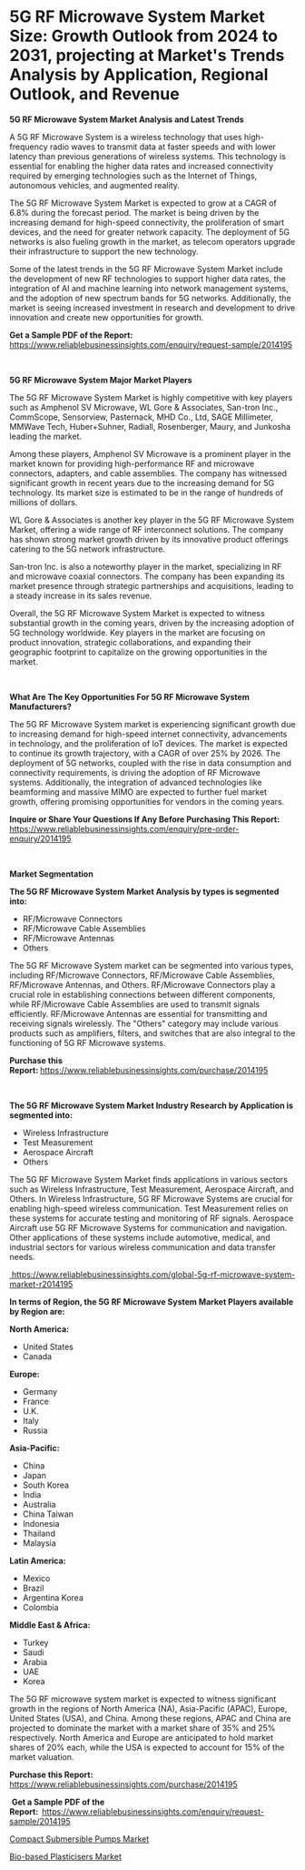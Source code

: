 <p><h1>5G RF Microwave System Market Size: Growth Outlook from 2024 to 2031, projecting at Market's Trends Analysis by Application, Regional Outlook, and Revenue</h1></p><p><strong>5G RF Microwave System Market Analysis and Latest Trends</strong></p>
<p><p>A 5G RF Microwave System is a wireless technology that uses high-frequency radio waves to transmit data at faster speeds and with lower latency than previous generations of wireless systems. This technology is essential for enabling the higher data rates and increased connectivity required by emerging technologies such as the Internet of Things, autonomous vehicles, and augmented reality.</p><p>The 5G RF Microwave System Market is expected to grow at a CAGR of 6.8% during the forecast period. The market is being driven by the increasing demand for high-speed connectivity, the proliferation of smart devices, and the need for greater network capacity. The deployment of 5G networks is also fueling growth in the market, as telecom operators upgrade their infrastructure to support the new technology.</p><p>Some of the latest trends in the 5G RF Microwave System Market include the development of new RF technologies to support higher data rates, the integration of AI and machine learning into network management systems, and the adoption of new spectrum bands for 5G networks. Additionally, the market is seeing increased investment in research and development to drive innovation and create new opportunities for growth.</p></p>
<p><strong>Get a Sample PDF of the Report:&nbsp;</strong> <a href="https://www.reliablebusinessinsights.com/enquiry/request-sample/2014195">https://www.reliablebusinessinsights.com/enquiry/request-sample/2014195</a></p>
<p>&nbsp;</p>
<p><strong>5G RF Microwave System Major Market Players</strong></p>
<p><p>The 5G RF Microwave System Market is highly competitive with key players such as Amphenol SV Microwave, WL Gore & Associates, San-tron Inc., CommScope, Sensorview, Pasternack, MHD Co., Ltd, SAGE Millimeter, MMWave Tech, Huber+Suhner, Radiall, Rosenberger, Maury, and Junkosha leading the market.</p><p>Among these players, Amphenol SV Microwave is a prominent player in the market known for providing high-performance RF and microwave connectors, adapters, and cable assemblies. The company has witnessed significant growth in recent years due to the increasing demand for 5G technology. Its market size is estimated to be in the range of hundreds of millions of dollars.</p><p>WL Gore & Associates is another key player in the 5G RF Microwave System Market, offering a wide range of RF interconnect solutions. The company has shown strong market growth driven by its innovative product offerings catering to the 5G network infrastructure.</p><p>San-tron Inc. is also a noteworthy player in the market, specializing in RF and microwave coaxial connectors. The company has been expanding its market presence through strategic partnerships and acquisitions, leading to a steady increase in its sales revenue.</p><p>Overall, the 5G RF Microwave System Market is expected to witness substantial growth in the coming years, driven by the increasing adoption of 5G technology worldwide. Key players in the market are focusing on product innovation, strategic collaborations, and expanding their geographic footprint to capitalize on the growing opportunities in the market.</p></p>
<p>&nbsp;</p>
<p><strong>What Are The Key Opportunities For 5G RF Microwave System Manufacturers?</strong></p>
<p><p>The 5G RF Microwave System market is experiencing significant growth due to increasing demand for high-speed internet connectivity, advancements in technology, and the proliferation of IoT devices. The market is expected to continue its growth trajectory, with a CAGR of over 25% by 2026. The deployment of 5G networks, coupled with the rise in data consumption and connectivity requirements, is driving the adoption of RF Microwave systems. Additionally, the integration of advanced technologies like beamforming and massive MIMO are expected to further fuel market growth, offering promising opportunities for vendors in the coming years.</p></p>
<p><strong>Inquire or Share Your Questions If Any Before Purchasing This Report:</strong> <a href="https://www.reliablebusinessinsights.com/enquiry/pre-order-enquiry/2014195">https://www.reliablebusinessinsights.com/enquiry/pre-order-enquiry/2014195</a></p>
<p>&nbsp;</p>
<p><strong>Market Segmentation</strong></p>
<p><strong>The 5G RF Microwave System Market Analysis by types is segmented into:</strong></p>
<p><ul><li>RF/Microwave Connectors</li><li>RF/Microwave Cable Assemblies</li><li>RF/Microwave Antennas</li><li>Others</li></ul></p>
<p><p>The 5G RF Microwave System market can be segmented into various types, including RF/Microwave Connectors, RF/Microwave Cable Assemblies, RF/Microwave Antennas, and Others. RF/Microwave Connectors play a crucial role in establishing connections between different components, while RF/Microwave Cable Assemblies are used to transmit signals efficiently. RF/Microwave Antennas are essential for transmitting and receiving signals wirelessly. The "Others" category may include various products such as amplifiers, filters, and switches that are also integral to the functioning of 5G RF Microwave systems.</p></p>
<p><strong>Purchase this Report:&nbsp;</strong><a href="https://www.reliablebusinessinsights.com/purchase/2014195">https://www.reliablebusinessinsights.com/purchase/2014195</a></p>
<p>&nbsp;</p>
<p><strong>The 5G RF Microwave System Market Industry Research by Application is segmented into:</strong></p>
<p><ul><li>Wireless Infrastructure</li><li>Test Measurement</li><li>Aerospace Aircraft</li><li>Others</li></ul></p>
<p><p>The 5G RF Microwave System Market finds applications in various sectors such as Wireless Infrastructure, Test Measurement, Aerospace Aircraft, and Others. In Wireless Infrastructure, 5G RF Microwave Systems are crucial for enabling high-speed wireless communication. Test Measurement relies on these systems for accurate testing and monitoring of RF signals. Aerospace Aircraft use 5G RF Microwave Systems for communication and navigation. Other applications of these systems include automotive, medical, and industrial sectors for various wireless communication and data transfer needs.</p></p>
<p><a href="https://www.reliablebusinessinsights.com/global-5g-rf-microwave-system-market-r2014195">&nbsp;https://www.reliablebusinessinsights.com/global-5g-rf-microwave-system-market-r2014195</a></p>
<p><strong>In terms of Region, the 5G RF Microwave System Market Players available by Region are:</strong></p>
<p>
    <p> <strong> North America: </strong>
        <ul>
            <li>United States</li>
            <li>Canada</li>
        </ul>
        </p> 
    <p> <strong> Europe: </strong>
        <ul>
            <li>Germany</li>
            <li>France</li>
            <li>U.K.</li>
            <li>Italy</li>
            <li>Russia</li>
        </ul>
        </p> 
    <p> <strong> Asia-Pacific: </strong>
        <ul>
            <li>China</li>
            <li>Japan</li>
            <li>South Korea</li>
            <li>India</li>
            <li>Australia</li>
            <li>China Taiwan</li>
            <li>Indonesia</li>
            <li>Thailand</li>
            <li>Malaysia</li>
        </ul>
        </p> 
    <p> <strong> Latin America: </strong>
        <ul>
            <li>Mexico</li>
            <li>Brazil</li>
            <li>Argentina Korea</li>
            <li>Colombia</li>
        </ul>
        </p> 
    <p> <strong> Middle East & Africa: </strong>
        <ul>
            <li>Turkey</li>
            <li>Saudi</li>
            <li>Arabia</li>
            <li>UAE</li>
            <li>Korea</li>
        </ul>
    </p>
    </p>
<p><p>The 5G RF microwave system market is expected to witness significant growth in the regions of North America (NA), Asia-Pacific (APAC), Europe, United States (USA), and China. Among these regions, APAC and China are projected to dominate the market with a market share of 35% and 25% respectively. North America and Europe are anticipated to hold market shares of 20% each, while the USA is expected to account for 15% of the market valuation.</p></p>
<p><strong>Purchase this Report: </strong><a href="https://www.reliablebusinessinsights.com/purchase/2014195">https://www.reliablebusinessinsights.com/purchase/2014195</a></p>
<p>&nbsp;<strong>Get a Sample PDF of the Report:&nbsp;&nbsp;</strong><a href="https://www.reliablebusinessinsights.com/enquiry/request-sample/2014195">https://www.reliablebusinessinsights.com/enquiry/request-sample/2014195</a></p>
<p><strong></strong></p>
<p><p><a href="https://github.com/huqhwmcs55/Market-Research-Report-List-1/blob/main/compact-submersible-pumps-market.md">Compact Submersible Pumps Market</a></p><p><a href="https://github.com/kumertitash/Market-Research-Report-List-1/blob/main/bio-based-plasticisers-market.md">Bio-based Plasticisers Market</a></p></p>